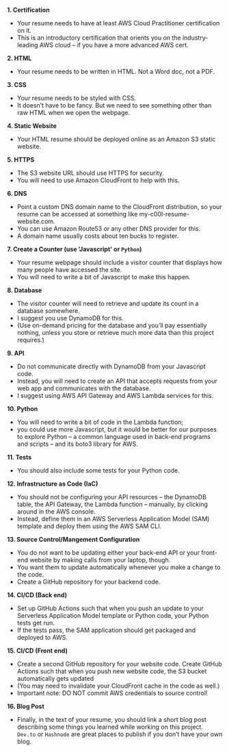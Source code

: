 **1. Certification**
- Your resume needs to have at least AWS Cloud Practitioner certification on it.
- This is an introductory certification that orients you on the industry-leading AWS cloud – if you have a more advanced AWS cert.

**2. HTML**
- Your resume needs to be written in HTML. Not a Word doc, not a PDF.

**3. CSS**
- Your resume needs to be styled with CSS.
- It doesn’t have to be fancy. But we need to see something other than raw HTML when we open the webpage.

**4. Static Website**
- Your HTML resume should be deployed online as an Amazon S3 static website.

**5. HTTPS**
- The S3 website URL should use HTTPS for security.
- You will need to use Amazon CloudFront to help with this.

**6. DNS**
- Point a custom DNS domain name to the CloudFront distribution, so your resume can be accessed at something like my-c00l-resume-website.com.
- You can use Amazon Route53 or any other DNS provider for this.
- A domain name usually costs about ten bucks to register.

**7. Create a Counter (use 'Javascript' or `Python`)**
- Your resume webpage should include a visitor counter that displays how many people have accessed the site.
- You will need to write a bit of Javascript to make this happen.

**8. Database**
- The visitor counter will need to retrieve and update its count in a database somewhere.
- I suggest you use DynamoDB for this.
- (Use on-demand pricing for the database and you’ll pay essentially nothing, unless you store or retrieve much more data than this project requires.)

**9. API**
- Do not communicate directly with DynamoDB from your Javascript code.
- Instead, you will need to create an API that accepts requests from your web app and communicates with the database.
- I suggest using AWS API Gateway and AWS Lambda services for this.

**10. Python**
- You will need to write a bit of code in the Lambda function;
- you could use more Javascript, but it would be better for our purposes to explore Python – a common language used in back-end programs and scripts – and its boto3 library for AWS.

**11. Tests**
- You should also include some tests for your Python code.

**12. Infrastructure as Code (IaC)**
- You should not be configuring your API resources – the DynamoDB table, the API Gateway, the Lambda function – manually, by clicking around in the AWS console.
- Instead, define them in an AWS Serverless Application Model (SAM) template and deploy them using the AWS SAM CLI.

**13. Source Control/Mangement Configuration**
- You do not want to be updating either your back-end API or your front-end website by making calls from your laptop, though.
- You want them to update automatically whenever you make a change to the code.
- Create a GitHub repository for your backend code.

**14. CI/CD (Back end)**
- Set up GitHub Actions such that when you push an update to your Serverless Application Model template or Python code, your Python tests get run.
- If the tests pass, the SAM application should get packaged and deployed to AWS.

**15. CI/CD (Front end)**
- Create a second GitHub repository for your website code. Create GitHub Actions such that when you push new website code, the S3 bucket automatically gets updated
- (You may need to invalidate your CloudFront cache in the code as well.)
- Important note: DO NOT commit AWS credentials to source control!

**16. Blog Post**
 + Finally, in the text of your resume, you should link a short blog post describing some things you learned while working on this project. `Dev.to` or `Hashnode` are great places to publish if you don’t have your own blog.

